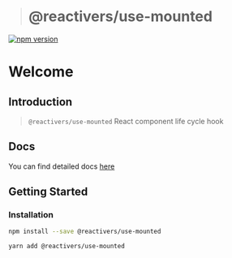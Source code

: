 > # @reactivers/use-mounted

[![npm version](https://badge.fury.io/js/@reactivers%2Fuse-mounted.svg)](//www.npmjs.com/package/@reactivers/use-mounted)

# Welcome

## Introduction

> ```@reactivers/use-mounted``` React component life cycle hook

## Docs
You can find detailed docs [here](https://hooks.reactivers.com/use-mounted)

## Getting Started

### Installation

```bash
npm install --save @reactivers/use-mounted

yarn add @reactivers/use-mounted
```